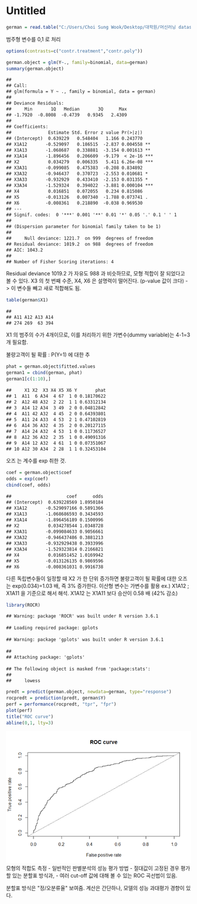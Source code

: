 Untitled
================

``` r
german = read.table("C:/Users/Choi Sung Wook/Desktop/대학원/머신러닝 dataset/german.txt", col.names=c("X1","X2","X3","X4","X5","X6","Y"))
```

범주형 변수를 0,1 로 처리

``` r
options(contrasts=c("contr.treatment","contr.poly"))
```

``` r
german.object = glm(Y~., family=binomial, data=german)
summary(german.object)
```

    ## 
    ## Call:
    ## glm(formula = Y ~ ., family = binomial, data = german)
    ## 
    ## Deviance Residuals: 
    ##     Min       1Q   Median       3Q      Max  
    ## -1.7920  -0.8008  -0.4739   0.9345   2.4309  
    ## 
    ## Coefficients:
    ##              Estimate Std. Error z value Pr(>|z|)    
    ## (Intercept)  0.639229   0.548404   1.166 0.243770    
    ## X1A12       -0.529097   0.186515  -2.837 0.004558 ** 
    ## X1A13       -1.068687   0.338881  -3.154 0.001613 ** 
    ## X1A14       -1.896456   0.206609  -9.179  < 2e-16 ***
    ## X2           0.034279   0.006335   5.411 6.26e-08 ***
    ## X3A31       -0.099085   0.475383  -0.208 0.834892    
    ## X3A32       -0.946437   0.370723  -2.553 0.010681 *  
    ## X3A33       -0.932929   0.433410  -2.153 0.031355 *  
    ## X3A34       -1.529324   0.394022  -3.881 0.000104 ***
    ## X4           0.016851   0.072055   0.234 0.815086    
    ## X5          -0.013126   0.007340  -1.788 0.073741 .  
    ## X6          -0.008361   0.218890  -0.038 0.969530    
    ## ---
    ## Signif. codes:  0 '***' 0.001 '**' 0.01 '*' 0.05 '.' 0.1 ' ' 1
    ## 
    ## (Dispersion parameter for binomial family taken to be 1)
    ## 
    ##     Null deviance: 1221.7  on 999  degrees of freedom
    ## Residual deviance: 1019.2  on 988  degrees of freedom
    ## AIC: 1043.2
    ## 
    ## Number of Fisher Scoring iterations: 4

Residual deviance 1019.2 가 자유도 988 과 비슷하므로, 모형 적합이 잘 되었다고 볼 수 있다. X3 의 첫 번째 수준, X4, X6 은 설명력이 떨어진다. (p-value 값이 크다) -&gt; 이 변수들 빼고 새로 적합해도 됨.

``` r
table(german$X1)
```

    ## 
    ## A11 A12 A13 A14 
    ## 274 269  63 394

X1 의 범주의 수가 4개이므로, 이를 처리하기 위한 가변수(dummy variable)는 4-1=3개 필요함.

불량고객이 될 확률 : P(Y=1) 에 대한 추

``` r
phat = german.object$fitted.values
german1 = cbind(german, phat)
german1[c(1:10),]
```

    ##     X1 X2  X3 X4 X5 X6 Y       phat
    ## 1  A11  6 A34  4 67  1 0 0.18170622
    ## 2  A12 48 A32  2 22  1 1 0.63312134
    ## 3  A14 12 A34  3 49  2 0 0.04812842
    ## 4  A11 42 A32  4 45  2 0 0.64393801
    ## 5  A11 24 A33  4 53  2 1 0.47102819
    ## 6  A14 36 A32  4 35  2 0 0.20127115
    ## 7  A14 24 A32  4 53  1 0 0.11736527
    ## 8  A12 36 A32  2 35  1 0 0.49091316
    ## 9  A14 12 A32  4 61  1 0 0.07351067
    ## 10 A12 30 A34  2 28  1 1 0.32453104

오즈 는 계수를 exp 취한 것.

``` r
coef = german.object$coef
odds = exp(coef)
cbind(coef, odds)
```

    ##                     coef      odds
    ## (Intercept)  0.639228569 1.8950184
    ## X1A12       -0.529097166 0.5891366
    ## X1A13       -1.068686593 0.3434593
    ## X1A14       -1.896456189 0.1500996
    ## X2           0.034278544 1.0348728
    ## X3A31       -0.099084633 0.9056661
    ## X3A32       -0.946437486 0.3881213
    ## X3A33       -0.932929438 0.3933996
    ## X3A34       -1.529323814 0.2166821
    ## X4           0.016851452 1.0169942
    ## X5          -0.013126135 0.9869596
    ## X6          -0.008361031 0.9916738

다른 독립변수들이 일정할 때 X2 가 한 단위 증가하면 불량고객이 될 확률에 대한 오즈는 exp(0.034)=1.03 배, 즉 3% 증가한다. 이산형 변수는 가변수를 활용 ex.) X1A12 ; X1A11 을 기준으로 해서 해석. X1A12 는 X1A11 보다 승산이 0.58 배 (42% 감소)

``` r
library(ROCR)
```

    ## Warning: package 'ROCR' was built under R version 3.6.1

    ## Loading required package: gplots

    ## Warning: package 'gplots' was built under R version 3.6.1

    ## 
    ## Attaching package: 'gplots'

    ## The following object is masked from 'package:stats':
    ## 
    ##     lowess

``` r
predt = predict(german.object, newdata=german, type="response")
rocpredt = prediction(predt, german$Y)
perf = performance(rocpredt, "tpr", "fpr")
plot(perf)
title("ROC curve")
abline(0,1, lty=3)
```

![](Logistic-Regression_files/figure-markdown_github/unnamed-chunk-7-1.png) 모형의 적합도 측정 - 일반적인 판별분석의 성능 평가 방법 - 절대값이 고정된 경우 평가할 있는 분할표 방식과, - 여러 cut-off 값에 대해 볼 수 있는 ROC 곡선법이 있음.

분할표 방식은 "정/오분류율" 보여줌. 계산은 간단하나, 모델의 성능 과대평가 경향이 있다.
